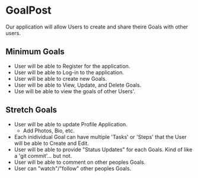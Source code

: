 # GoalPost

Our application will allow Users to create and share theire Goals with other users.

## Minimum Goals
- User will be able to Register for the application.
- User will be able to Log-in to the application.
- User will be able to create new Goals.
- User will be able to View, Update, and Delete Goals.
- Use will be able to view the goals of other Users'.

## Stretch Goals
- User will be able to update Profile Application.
  - Add Photos, Bio, etc.
- Each inidividual Goal can have multiple 'Tasks' or 'Steps' that the User will be able to Create and Edit.
- User will be able to provide "Status Updates" for each Goals. Kind of like a 'git commit'... but not.
- User will be able to comment on other peoples Goals.
- User can "watch"/"follow" other peoples Goals.

